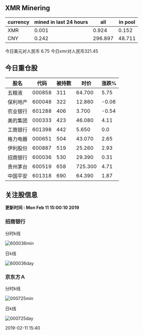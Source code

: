 ## XMR Minering

|currency|mined in last 24 hours|all|in pool|
|---|---|---|---|
|XMR|0.001|0.924|0.152|
|CNY|0.242|296.897|48.711|

今日美元对人民币 6.75	今日xmr对人民币321.45


## 今日重仓股 

|股名|代码|被持数|时价|涨跌%|
|---|---|---|---|---|
|五粮液|000858|311|64.700|5.75|
|保利地产|600048|322|12.860|-0.08|
|农业银行|601288|406|3.700|-0.54|
|美的集团|000333|423|46.080|4.11|
|工商银行|601398|442|5.650|0.0|
|格力电器|000651|504|43.070|2.65|
|伊利股份|600887|519|25.260|2.93|
|招商银行|600036|530|29.390|0.31|
|贵州茅台|600519|658|725.300|4.71|
|中国平安|601318|690|64.390|1.87|

## 关注股信息
**更新时间 : Mon Feb 11 15:00:10 2019**
### 招商银行 
分时k线

![600036min](http://image.sinajs.cn/newchart/min/n/sh600036.gif)

日k线

![600036day](http://image.sinajs.cn/newchart/daily/n/sh600036.gif)

### 京东方Ａ 
分时k线

![000725min](http://image.sinajs.cn/newchart/min/n/sz000725.gif)

日k线

![000725day](http://image.sinajs.cn/newchart/daily/n/sz000725.gif)

2019-02-11 15:40